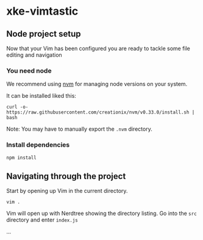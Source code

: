 # xke-vimtastic

## Node project setup

Now that your Vim has been configured you are ready to tackle some file editing and navigation

### You need node

We recommend using [nvm](https://github.com/creationix/nvm) for managing node versions on your system.

It can be installed liked this:

```
curl -o- https://raw.githubusercontent.com/creationix/nvm/v0.33.0/install.sh | bash
```
Note: You may have to manually export the `.nvm` directory.

### Install dependencies

```
npm install
```

## Navigating through the project

Start by opening up Vim in the current directory.

```
vim .
```

Vim will open up with Nerdtree showing the directory listing. Go into the `src` directory and enter `index.js`

...

